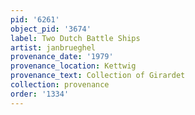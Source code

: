 ```yaml
---
pid: '6261'
object_pid: '3674'
label: Two Dutch Battle Ships
artist: janbrueghel
provenance_date: '1979'
provenance_location: Kettwig
provenance_text: Collection of Girardet
collection: provenance
order: '1334'
---
```

